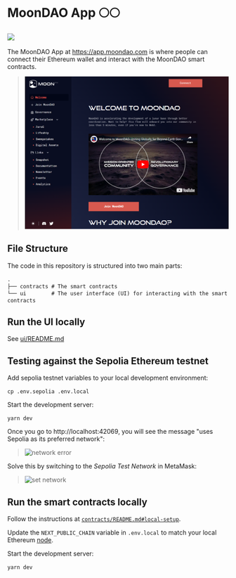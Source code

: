 # MoonDAO App 🌕🌕

[![](/ui/public/Original_Black.png)](https://app.moondao.com)

The MoonDAO App at https://app.moondao.com is where people can connect their Ethereum wallet and interact with the MoonDAO smart contracts.

> [![app](/ui/public/screenshot.png)](https://app.moondao.com)

## File Structure

The code in this repository is structured into two main parts:

```
.
├── contracts # The smart contracts
└── ui        # The user interface (UI) for interacting with the smart contracts
```

## Run the UI locally

See [ui/README.md](ui/README.md)

## Testing against the Sepolia Ethereum testnet

Add sepolia testnet variables to your local development environment:
```
cp .env.sepolia .env.local
```

Start the development server:
```
yarn dev
```

Once you go to http://localhost:42069, you will see the message "uses Sepolia as its preferred network":

> <img width="966" alt="network error" src="https://ipfs.io/ipfs/QmeX9d5vk3FhGvRd78UWNGq9UEQExWu7HF6FL3LfhytcL5/">

Solve this by switching to the _Sepolia Test Network_ in MetaMask:

> <img width="328" alt="set network" src="https://ipfs.io/ipfs/QmTR1fPPzr9hr4U8QYpyGxv43YUWVNPb3ANRk6wpbRf23V/">


## Run the smart contracts locally

Follow the instructions at [`contracts/README.md#local-setup`](https://github.com/nation3/app/blob/main/contracts/README.md#local-setup).

Update the `NEXT_PUBLIC_CHAIN` variable in `.env.local` to match your local Ethereum [node](https://github.com/nation3/app/blob/main/contracts/README.md#running-a-node).

Start the development server:
```
yarn dev
```
